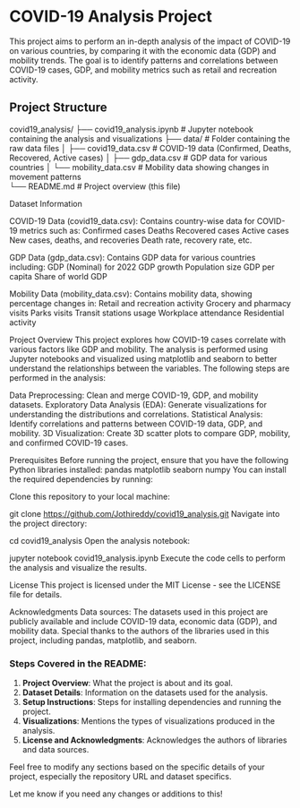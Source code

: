 # COVID-19 Analysis Project

This project aims to perform an in-depth analysis of the impact of COVID-19 on various countries, by comparing it with the economic data (GDP) and mobility trends. The goal is to identify patterns and correlations between COVID-19 cases, GDP, and mobility metrics such as retail and recreation activity.

## Project Structure


covid19_analysis/
├── covid19_analysis.ipynb   # Jupyter notebook containing the analysis and visualizations
├── data/                     # Folder containing the raw data files
│   ├── covid19_data.csv      # COVID-19 data (Confirmed, Deaths, Recovered, Active cases)
│   ├── gdp_data.csv          # GDP data for various countries
│   └── mobility_data.csv     # Mobility data showing changes in movement patterns         
└── README.md                 # Project overview (this file)

Dataset Information

COVID-19 Data (covid19_data.csv):
Contains country-wise data for COVID-19 metrics such as:
Confirmed cases
Deaths
Recovered cases
Active cases
New cases, deaths, and recoveries
Death rate, recovery rate, etc.

GDP Data (gdp_data.csv):
Contains GDP data for various countries including:
GDP (Nominal) for 2022
GDP growth
Population size
GDP per capita
Share of world GDP

Mobility Data (mobility_data.csv):
Contains mobility data, showing percentage changes in:
Retail and recreation activity
Grocery and pharmacy visits
Parks visits
Transit stations usage
Workplace attendance
Residential activity

Project Overview
This project explores how COVID-19 cases correlate with various factors like GDP and mobility. The analysis is performed using Jupyter notebooks and visualized using matplotlib and seaborn to better understand the relationships between the variables.
The following steps are performed in the analysis:

Data Preprocessing: Clean and merge COVID-19, GDP, and mobility datasets.
Exploratory Data Analysis (EDA): Generate visualizations for understanding the distributions and correlations.
Statistical Analysis: Identify correlations and patterns between COVID-19 data, GDP, and mobility.
3D Visualization: Create 3D scatter plots to compare GDP, mobility, and confirmed COVID-19 cases.

Prerequisites
Before running the project, ensure that you have the following Python libraries installed:
pandas
matplotlib
seaborn
numpy
You can install the required dependencies by running:

Clone this repository to your local machine:

git clone https://github.com/Jothireddy/covid19_analysis.git
Navigate into the project directory:


cd covid19_analysis
Open the analysis notebook:


jupyter notebook covid19_analysis.ipynb
Execute the code cells to perform the analysis and visualize the results.

License
This project is licensed under the MIT License - see the LICENSE file for details.

Acknowledgments
Data sources: The datasets used in this project are publicly available and include COVID-19 data, economic data (GDP), and mobility data.
Special thanks to the authors of the libraries used in this project, including pandas, matplotlib, and seaborn.


### Steps Covered in the README:

1. **Project Overview**: What the project is about and its goal.
2. **Dataset Details**: Information on the datasets used for the analysis.
3. **Setup Instructions**: Steps for installing dependencies and running the project.
4. **Visualizations**: Mentions the types of visualizations produced in the analysis.
5. **License and Acknowledgments**: Acknowledges the authors of libraries and data sources.

Feel free to modify any sections based on the specific details of your project, especially the repository URL and dataset specifics.

Let me know if you need any changes or additions to this!














